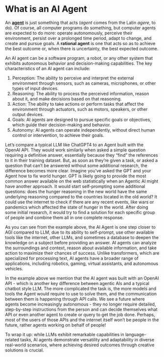 # What is an AI Agent

An [**agent**](https://aima.cs.berkeley.edu/) is just something that acts (_agent_ comes from the Latin _agere_, to do). Of course, all computer programs do something, but computer agents are expected to do more: operate autonomously, perceive their environment, persist over a prolonged time period, adapt to change, and create and pursue goals. A **rational agent** is one that acts so as to achieve the best outcome or, when there is uncertainty, the best expected outcome.

An AI agent can be a software program, a robot, or any other system that exhibits autonomous behavior and decision-making capabilities. The key characteristics of an AI agent can include:

1. Perception: The ability to perceive and interpret the external environment through sensors, such as cameras, microphones, or other types of input devices.
2. Reasoning: The ability to process the perceived information, reason about it, and make decisions based on that reasoning.
3. Action: The ability to take actions or perform tasks that affect the environment through actuators, such as motors, speakers, or other output devices.
4. Goals: AI agents are designed to pursue specific goals or objectives, which guide their decision-making and behavior.
5. Autonomy: AI agents can operate independently, without direct human control or intervention, to achieve their goals.

Let’s compare a typical LLM like ChatGPT4 to an Agent built with the OpenAI API. They would work similarly when asked a simple question requiring a definitive answer, essentially because they “find” the references to it in their training dataset. But, as soon as they’re given a task, or asked a question that can’t be answered without some additional research, the difference becomes more clear. Imagine you’ve asked the GPT and your Agent how to fix world hunger. GPT is likely going to provide the most common answer available on the web statistically when an Agentic AI might have another approach. It would start self-prompting some additional questions: does the hunger reasoning in the new world have the same underlying reasoning compared to the countries located in the old world? It could use the internet to check if there are any recent events, like wars or pandemics which affected the state of hunger in the world. After doing some initial research, it would try to find a solution for each specific group of people and combine them all in one complete response.

As you can see from the example above, the AI Agent is one step closer to AGI compared to LLM, due to its ability to self-prompt, use other available tools like the internet, other LLMs, and sometimes a database to deepen the knowledge on a subject before providing an answer. AI agents can analyze the surroundings and context, reason about available information, and take action to maximize their chances of success. Unlike transformers, which are specialized for processing text, AI agents have a broader range of applications, including robotics, gaming, virtual assistants, and autonomous vehicles.

In the example above we mention that the AI agent was built with an OpenAI API - which is another key difference between agentic AIs and a typical chatbot style LLM. The more complicated the task is, the more models and tools the Agent would require to use to solve them, and the communication between them is happening through API calls. We see a future where agents become increasingly autonomous - they no longer require detailed, step-by-step instructions from the person and can decide themselves what API or even another agent to create or query to get the job done. Perhaps, most of the users of those APIs and the internet itself won’t be people in the future, rather agents working on behalf of people!

To wrap it up: while LLMs exhibit remarkable capabilities in language-related tasks, AI agents demonstrate versatility and adaptability in diverse real-world scenarios, where achieving desired outcomes through creative solutions is crucial.
